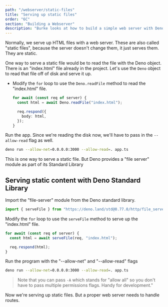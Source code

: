 ```yaml
---
path: "/webserver/static-files"
title: "Serving up static files"
order: "6C"
section: "Building a Webserver"
description: "Burke looks at how to build a simple web server with Deno"
---
```


Normally, we serve up HTML files with a web server. These are also called "static files", because the server doesn't change them, it just serves them. They are static.

One way to serve a static file would be to read the file with the Deno object. There is an "index.html" file already in the project. Let's use the `Deno` object to read that file off of disk and serve it up.

- Modify the `for` loop to use the `Deno.readFile` method to read the "index.html" file.

  ```typescript
  for await (const req of server) {
    const html = await Deno.readFile("index.html");

    req.respond({
      body: html,
    });
  }
  ```

Run the app. Since we're reading the disk now, we'll have to pass in the `--allow-read` flag as well.

```bash
deno run --allow-net=0.0.0.0:3000 --allow-read=. app.ts
```

This is one way to serve a static file. But Deno provides a "file server" module as part of its Standard Library

## Serving static content with Deno Standard Library

Import the "file-server" module from the Deno standard library.

```typescript
import { serveFile } from "https://deno.land/std@0.77.0/http/file_server.ts";
```

Modify the `for` loop to use the `serveFile` method to serve up the "index.html" file.

```typescript
for await (const req of server) {
  const html = await serveFile(req, "index.html");

  req.respond(html);
}
```

Run the program with the "--allow-net" and "--allow-read" flags

```bash
deno run --allow-net=0.0.0.0:3000 --allow-read=. app.ts
```

> Note that you can pass `-A` which stands for "allow all" so you don't have to pass multiple permissions flags. Handy for development."

Now we're serving up static files. But a proper web server needs to handle routes.
